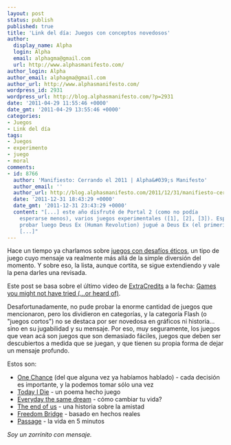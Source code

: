 ```yaml
---
layout: post
status: publish
published: true
title: 'Link del día: Juegos con conceptos novedosos'
author:
  display_name: Alpha
  login: Alpha
  email: alphagma@gmail.com
  url: http://www.alphasmanifesto.com/
author_login: Alpha
author_email: alphagma@gmail.com
author_url: http://www.alphasmanifesto.com/
wordpress_id: 2931
wordpress_url: http://blog.alphasmanifesto.com/?p=2931
date: '2011-04-29 11:55:46 +0000'
date_gmt: '2011-04-29 13:55:46 +0000'
categories:
- Juegos
- Link del día
tags:
- Juegos
- experimento
- juego
- moral
comments:
- id: 8766
  author: 'Manifiesto: Cerrando el 2011 | Alpha&#039;s Manifesto'
  author_email: ''
  author_url: http://blog.alphasmanifesto.com/2011/12/31/manifiesto-cerrando-el-2011/
  date: '2011-12-31 18:43:29 +0000'
  date_gmt: '2011-12-31 23:43:29 +0000'
  content: "[...] este año disfruté de Portal 2 (como no podía
    esperarse menos), varios juegos experimentales ([1], [2], [3]). Esperando poder
    probar luego Deus Ex (Human Revolution) jugué a Deus Ex (el primerito)
    [...]"
---
```


Hace un tiempo ya charlamos sobre <a href="https://blog.alphasmanifesto.com/2011/01/03/link-del-dia-juegos-elecciones-y-moral/">juegos con desafíos éticos</a>, un tipo de juego cuyo mensaje va realmente más allá de la simple diversión del momento. Y sobre eso, la lista, aunque cortita, se sigue extendiendo y vale la pena darles una revisada.

Este post se basa sobre el último video de <a href="http://twitter.com/ExtraCreditz">ExtraCredits</a> a la fecha: <a href="http://www.escapistmagazine.com/videos/view/extra-credits/3080-Games-You-Might-Not-Have-Tried-or-Heard-Of">Games you might not have tried (...or heard of)</a>.

Desafortunadamente, no pude probar la enorme cantidad de juegos que mencionaron, pero los dividieron en categorías, y la categoría Flash (o "juegos cortos") no se destaca por ser novedosa en gráficos ni historia... sino en su jugabilidad y su mensaje. Por eso, muy seguramente, los juegos que vean acá son juegos que son demasiado fáciles, juegos que deben ser descubiertos a medida que se juegan, y que tienen su propia forma de dejar un mensaje profundo.

Estos son:

- <a href="http://www.kongregate.com/games/LemmiBeans/one-chance">One Chance</a> (del que alguna vez ya habíamos hablado) - cada decisión es importante, y la podemos tomar sólo una vez
- <a href="http://www.ludomancy.com/games/today.php">Today I Die</a> - un poema hecho juego
- <a href="http://www.molleindustria.org/everydaythesamedream/everydaythesamedream.html">Everyday the same dream</a> - cómo cambiar tu vida?
- <a href="http://www.the-end-of-us.com/">The end of us</a> - una historia sobre la amistad
- <a href="http://www.necessarygames.com/my-games/freedom-bridge/flash">Freedom Bridge</a> - basado en hechos reales
- <a href="http://hcsoftware.sourceforge.net/passage/">Passage</a> - la vida en 5 minutos

_Soy un zorrinito con mensaje._
